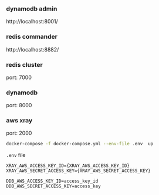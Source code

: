 ### dynamodb admin
http://localhost:8001/

### redis commander
http://localhost:8882/

### redis cluster
port: 7000

### dynamodb
port: 8000

### aws xray
port: 2000


```bash
docker-compose -f docker-compose.yml --env-file .env  up
```

`.env` file
```
XRAY_AWS_ACCESS_KEY_ID={XRAY_AWS_ACCESS_KEY_ID}
XRAY_AWS_SECRET_ACCESS_KEY={XRAY_AWS_SECRET_ACCESS_KEY}

DDB_AWS_ACCESS_KEY_ID=access_key_id
DDB_AWS_SECRET_ACCESS_KEY=access_key
```

